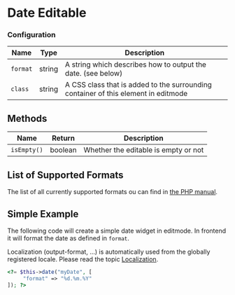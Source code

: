 # Date Editable

### Configuration

| Name     | Type   | Description                                                                        |
|----------|--------|------------------------------------------------------------------------------------|
| `format` | string | A string which describes how to output the date. (see below)                       |
| `class`  | string | A CSS class that is added to the surrounding container of this element in editmode |

## Methods

| Name          | Return    | Description                                                            |
|---------------|-----------|------------------------------------------------------------------------|
| `isEmpty()`   | boolean   | Whether the editable is empty or not                                   |

## List of Supported Formats

The list of all currently supported formats ou can find in [the PHP manual](http://php.net/manual/en/function.strftime.php).

[comment]: #TODOtableOfDates


## Simple Example

The following code will create a simple date widget in editmode. 
In frontend it will format the date as defined in `format`.

Localization (output-format, ...) is automatically used from the globally registered locale.
Please read the topic [Localization](../../06_Multi_Language_i18n/README.md).

```php
<?= $this->date("myDate", [
     "format" => "%d.%m.%Y"
]); ?>
```

